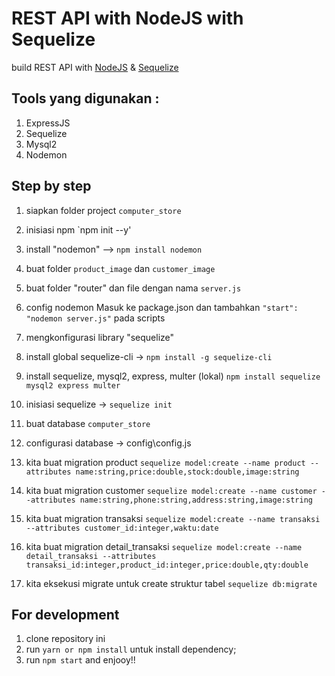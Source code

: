 # REST API with NodeJS with Sequelize
build REST API with [NodeJS](https://nodejs.org) & [Sequelize](https://sequelize.org/)

## Tools yang digunakan :
1. ExpressJS
2. Sequelize
3. Mysql2
4. Nodemon

## Step by step
1. siapkan folder project `computer_store`
2. inisiasi npm `npm init --y'
3. install "nodemon" --> `npm install nodemon`
4. buat folder `product_image` dan `customer_image`
5. buat folder "router" dan file dengan nama `server.js`
6. config nodemon
  Masuk ke package.json dan tambahkan `"start": "nodemon server.js"` pada scripts
7. mengkonfigurasi library "sequelize"
8. install global sequelize-cli -> `npm install -g sequelize-cli`
9. install sequelize, mysql2, express, multer (lokal)
  `npm install sequelize mysql2 express multer`
10. inisiasi sequelize -> `sequelize init`
11. buat database `computer_store`
12. configurasi database -> config\config.js
13. kita buat migration product
  `sequelize model:create --name product --attributes name:string,price:double,stock:double,image:string`

14. kita buat migration customer
  `sequelize model:create --name customer --attributes name:string,phone:string,address:string,image:string`

15. kita buat migration transaksi
  `sequelize model:create --name transaksi --attributes customer_id:integer,waktu:date`

16. kita buat migration detail_transaksi
  `sequelize model:create --name detail_transaksi --attributes transaksi_id:integer,product_id:integer,price:double,qty:double`

17. kita eksekusi migrate untuk create struktur tabel
  `sequelize db:migrate`

## For development
1. clone repository ini
2. run `yarn or npm install` untuk install dependency;
3. run `npm start` and enjooy!!
